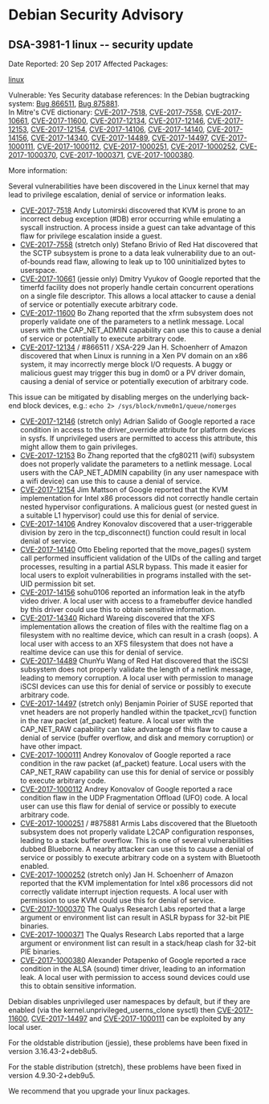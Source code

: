 
Debian Security Advisory
========================


DSA-3981-1 linux -- security update
-----------------------------------



Date Reported:
20 Sep 2017
Affected Packages:

[linux](https://packages.debian.org/src:linux)

Vulnerable:
Yes
Security database references:
In the Debian bugtracking system: [Bug 866511](https://bugs.debian.org/cgi-bin/bugreport.cgi?bug=866511), [Bug 875881](https://bugs.debian.org/cgi-bin/bugreport.cgi?bug=875881).  
In Mitre's CVE dictionary: [CVE-2017-7518](https://security-tracker.debian.org/tracker/CVE-2017-7518), [CVE-2017-7558](https://security-tracker.debian.org/tracker/CVE-2017-7558), [CVE-2017-10661](https://security-tracker.debian.org/tracker/CVE-2017-10661), [CVE-2017-11600](https://security-tracker.debian.org/tracker/CVE-2017-11600), [CVE-2017-12134](https://security-tracker.debian.org/tracker/CVE-2017-12134), [CVE-2017-12146](https://security-tracker.debian.org/tracker/CVE-2017-12146), [CVE-2017-12153](https://security-tracker.debian.org/tracker/CVE-2017-12153), [CVE-2017-12154](https://security-tracker.debian.org/tracker/CVE-2017-12154), [CVE-2017-14106](https://security-tracker.debian.org/tracker/CVE-2017-14106), [CVE-2017-14140](https://security-tracker.debian.org/tracker/CVE-2017-14140), [CVE-2017-14156](https://security-tracker.debian.org/tracker/CVE-2017-14156), [CVE-2017-14340](https://security-tracker.debian.org/tracker/CVE-2017-14340), [CVE-2017-14489](https://security-tracker.debian.org/tracker/CVE-2017-14489), [CVE-2017-14497](https://security-tracker.debian.org/tracker/CVE-2017-14497), [CVE-2017-1000111](https://security-tracker.debian.org/tracker/CVE-2017-1000111), [CVE-2017-1000112](https://security-tracker.debian.org/tracker/CVE-2017-1000112), [CVE-2017-1000251](https://security-tracker.debian.org/tracker/CVE-2017-1000251), [CVE-2017-1000252](https://security-tracker.debian.org/tracker/CVE-2017-1000252), [CVE-2017-1000370](https://security-tracker.debian.org/tracker/CVE-2017-1000370), [CVE-2017-1000371](https://security-tracker.debian.org/tracker/CVE-2017-1000371), [CVE-2017-1000380](https://security-tracker.debian.org/tracker/CVE-2017-1000380).  

More information:

Several vulnerabilities have been discovered in the Linux kernel that
may lead to privilege escalation, denial of service or information
leaks.


* [CVE-2017-7518](https://security-tracker.debian.org/tracker/CVE-2017-7518)
Andy Lutomirski discovered that KVM is prone to an incorrect debug
 exception (#DB) error occurring while emulating a syscall
 instruction. A process inside a guest can take advantage of this
 flaw for privilege escalation inside a guest.
* [CVE-2017-7558](https://security-tracker.debian.org/tracker/CVE-2017-7558)
 (stretch only)
 Stefano Brivio of Red Hat discovered that the SCTP subsystem is
 prone to a data leak vulnerability due to an out-of-bounds read
 flaw, allowing to leak up to 100 uninitialized bytes to userspace.
* [CVE-2017-10661](https://security-tracker.debian.org/tracker/CVE-2017-10661)
 (jessie only)
 Dmitry Vyukov of Google reported that the timerfd facility does
 not properly handle certain concurrent operations on a single file
 descriptor. This allows a local attacker to cause a denial of
 service or potentially execute arbitrary code.
* [CVE-2017-11600](https://security-tracker.debian.org/tracker/CVE-2017-11600)
Bo Zhang reported that the xfrm subsystem does not properly
 validate one of the parameters to a netlink message. Local users
 with the CAP\_NET\_ADMIN capability can use this to cause a denial
 of service or potentially to execute arbitrary code.
* [CVE-2017-12134](https://security-tracker.debian.org/tracker/CVE-2017-12134)
 / #866511 / XSA-229
 Jan H. Schoenherr of Amazon discovered that when Linux is running
 in a Xen PV domain on an x86 system, it may incorrectly merge
 block I/O requests. A buggy or malicious guest may trigger this
 bug in dom0 or a PV driver domain, causing a denial of service or
 potentially execution of arbitrary code.


This issue can be mitigated by disabling merges on the underlying
 back-end block devices, e.g.:
 `echo 2> /sys/block/nvme0n1/queue/nomerges`
* [CVE-2017-12146](https://security-tracker.debian.org/tracker/CVE-2017-12146)
 (stretch only)
 Adrian Salido of Google reported a race condition in access to the
 driver\_override attribute for platform devices in sysfs. If
 unprivileged users are permitted to access this attribute, this
 might allow them to gain privileges.
* [CVE-2017-12153](https://security-tracker.debian.org/tracker/CVE-2017-12153)
Bo Zhang reported that the cfg80211 (wifi) subsystem does not
 properly validate the parameters to a netlink message. Local users
 with the CAP\_NET\_ADMIN capability (in any user namespace with a
 wifi device) can use this to cause a denial of service.
* [CVE-2017-12154](https://security-tracker.debian.org/tracker/CVE-2017-12154)
Jim Mattson of Google reported that the KVM implementation for
 Intel x86 processors did not correctly handle certain nested
 hypervisor configurations. A malicious guest (or nested guest in a
 suitable L1 hypervisor) could use this for denial of service.
* [CVE-2017-14106](https://security-tracker.debian.org/tracker/CVE-2017-14106)
Andrey Konovalov discovered that a user-triggerable division by
 zero in the tcp\_disconnect() function could result in local denial
 of service.
* [CVE-2017-14140](https://security-tracker.debian.org/tracker/CVE-2017-14140)
Otto Ebeling reported that the move\_pages() system call performed
 insufficient validation of the UIDs of the calling and target
 processes, resulting in a partial ASLR bypass. This made it easier
 for local users to exploit vulnerabilities in programs installed
 with the set-UID permission bit set.
* [CVE-2017-14156](https://security-tracker.debian.org/tracker/CVE-2017-14156)
sohu0106 reported an information leak in the atyfb video driver.
 A local user with access to a framebuffer device handled by this
 driver could use this to obtain sensitive information.
* [CVE-2017-14340](https://security-tracker.debian.org/tracker/CVE-2017-14340)
Richard Wareing discovered that the XFS implementation allows the
 creation of files with the realtime flag on a filesystem with no
 realtime device, which can result in a crash (oops). A local user
 with access to an XFS filesystem that does not have a realtime
 device can use this for denial of service.
* [CVE-2017-14489](https://security-tracker.debian.org/tracker/CVE-2017-14489)
ChunYu Wang of Red Hat discovered that the iSCSI subsystem does not
 properly validate the length of a netlink message, leading to
 memory corruption. A local user with permission to manage iSCSI
 devices can use this for denial of service or possibly to execute
 arbitrary code.
* [CVE-2017-14497](https://security-tracker.debian.org/tracker/CVE-2017-14497)
 (stretch only)
 Benjamin Poirier of SUSE reported that vnet headers are not
 properly handled within the tpacket\_rcv() function in the raw
 packet (af\_packet) feature. A local user with the CAP\_NET\_RAW
 capability can take advantage of this flaw to cause a denial of
 service (buffer overflow, and disk and memory corruption) or have
 other impact.
* [CVE-2017-1000111](https://security-tracker.debian.org/tracker/CVE-2017-1000111)
Andrey Konovalov of Google reported a race condition in the raw
 packet (af\_packet) feature. Local users with the CAP\_NET\_RAW
 capability can use this for denial of service or possibly to
 execute arbitrary code.
* [CVE-2017-1000112](https://security-tracker.debian.org/tracker/CVE-2017-1000112)
Andrey Konovalov of Google reported a race condition flaw in the
 UDP Fragmentation Offload (UFO) code. A local user can use this
 flaw for denial of service or possibly to execute arbitrary code.
* [CVE-2017-1000251](https://security-tracker.debian.org/tracker/CVE-2017-1000251)
 / #875881
 Armis Labs discovered that the Bluetooth subsystem does not
 properly validate L2CAP configuration responses, leading to a
 stack buffer overflow. This is one of several vulnerabilities
 dubbed Blueborne. A nearby attacker can use this to cause a
 denial of service or possibly to execute arbitrary code on a
 system with Bluetooth enabled.
* [CVE-2017-1000252](https://security-tracker.debian.org/tracker/CVE-2017-1000252)
 (stretch only)
 Jan H. Schoenherr of Amazon reported that the KVM implementation
 for Intel x86 processors did not correctly validate interrupt
 injection requests. A local user with permission to use KVM could
 use this for denial of service.
* [CVE-2017-1000370](https://security-tracker.debian.org/tracker/CVE-2017-1000370)
The Qualys Research Labs reported that a large argument or
 environment list can result in ASLR bypass for 32-bit PIE binaries.
* [CVE-2017-1000371](https://security-tracker.debian.org/tracker/CVE-2017-1000371)
The Qualys Research Labs reported that a large argument
 or environment list can result in a stack/heap clash for 32-bit
 PIE binaries.
* [CVE-2017-1000380](https://security-tracker.debian.org/tracker/CVE-2017-1000380)
Alexander Potapenko of Google reported a race condition in the ALSA
 (sound) timer driver, leading to an information leak. A local user
 with permission to access sound devices could use this to obtain
 sensitive information.


Debian disables unprivileged user namespaces by default, but if they
are enabled (via the kernel.unprivileged\_userns\_clone sysctl) then
[CVE-2017-11600](https://security-tracker.debian.org/tracker/CVE-2017-11600),
[CVE-2017-14497](https://security-tracker.debian.org/tracker/CVE-2017-14497) and
[CVE-2017-1000111](https://security-tracker.debian.org/tracker/CVE-2017-1000111)
can be exploited by any local user.


For the oldstable distribution (jessie), these problems have been fixed
in version 3.16.43-2+deb8u5.


For the stable distribution (stretch), these problems have been fixed in
version 4.9.30-2+deb9u5.


We recommend that you upgrade your linux packages.





